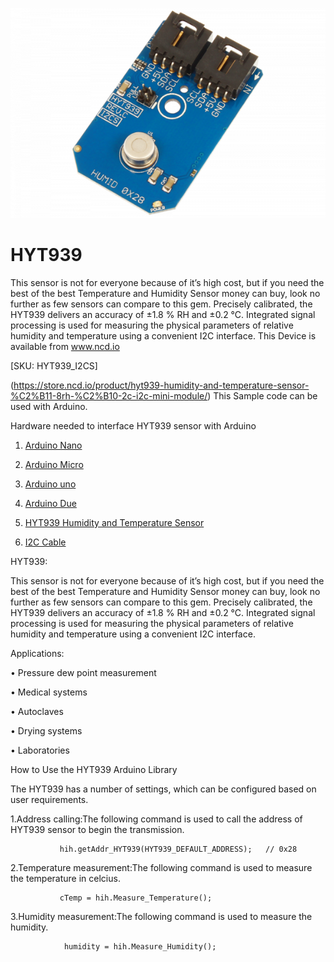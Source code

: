 
[![HYT939](HYT939_I2C.png)](https://store.ncd.io/product/hyt939-humidity-and-temperature-sensor-%C2%B11-8rh-%C2%B10-2c-i2c-mini-module/)

# HYT939

This sensor is not for everyone because of it’s high cost, but if you need the best of the best Temperature and Humidity Sensor money can buy, look no further as few sensors can compare to this gem. Precisely calibrated, the HYT939 delivers an accuracy of ±1.8 % RH and ±0.2 °C. Integrated signal processing is used for measuring the physical parameters of relative humidity and temperature using a convenient I2C interface.
This Device is available from www.ncd.io 

[SKU: HYT939_I2CS]

(https://store.ncd.io/product/hyt939-humidity-and-temperature-sensor-%C2%B11-8rh-%C2%B10-2c-i2c-mini-module/)
This Sample code can be used with Arduino.

Hardware needed to interface HYT939 sensor with Arduino

1. <a href="https://store.ncd.io/product/i2c-shield-for-arduino-nano/">Arduino Nano</a>

2. <a href="https://store.ncd.io/product/i2c-shield-for-arduino-micro-with-i2c-expansion-port/">Arduino Micro</a>

3. <a href="https://store.ncd.io/product/i2c-shield-for-arduino-uno/">Arduino uno</a>

4. <a href="https://store.ncd.io/product/dual-i2c-shield-for-arduino-due-with-modular-communications-interface/">Arduino Due</a>

5. <a href="https://store.ncd.io/product/hyt939-humidity-and-temperature-sensor-%C2%B11-8rh-%C2%B10-2c-i2c-mini-module/">HYT939 Humidity and Temperature Sensor</a>

6. <a href="https://store.ncd.io/product/i%C2%B2c-cable/">I2C Cable</a>

HYT939:

This sensor is not for everyone because of it’s high cost, but if you need the best of the best Temperature and Humidity Sensor money can buy, look no further as few sensors can compare to this gem. Precisely calibrated, the HYT939 delivers an accuracy of ±1.8 % RH and ±0.2 °C. Integrated signal processing is used for measuring the physical parameters of relative humidity and temperature using a convenient I2C interface.

Applications:

• Pressure dew point measurement

• Medical systems

• Autoclaves

• Drying systems 
  
• Laboratories

How to Use the HYT939 Arduino Library

The HYT939 has a number of settings, which can be configured based on user requirements.
          
1.Address calling:The following command is used to call the address of HYT939 sensor to begin the transmission.

               hih.getAddr_HYT939(HYT939_DEFAULT_ADDRESS);   // 0x28
            
2.Temperature measurement:The following command is used to measure the temperature in celcius.            
              
               cTemp = hih.Measure_Temperature();
              
3.Humidity measurement:The following command is used to measure the humidity.            
              
                humidity = hih.Measure_Humidity();
